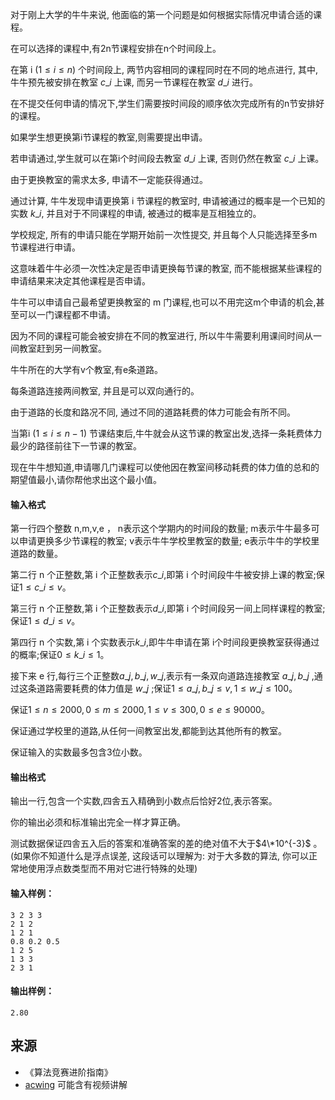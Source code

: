 对于刚上大学的牛牛来说, 他面临的第一个问题是如何根据实际情况申请合适的课程。

在可以选择的课程中,有2n节课程安排在n个时间段上。

在第 i ($1 \le i \le n$) 个时间段上, 两节内容相同的课程同时在不同的地点进行, 其中, 牛牛预先被安排在教室 $c\_i$ 上课, 而另一节课程在教室 $d\_i$ 进行。

在不提交任何申请的情况下,学生们需要按时间段的顺序依次完成所有的n节安排好的课程。

如果学生想更换第i节课程的教室,则需要提出申请。

若申请通过,学生就可以在第i个时间段去教室 $d\_i$ 上课, 否则仍然在教室 $c\_i$ 上课。

由于更换教室的需求太多, 申请不一定能获得通过。

通过计算, 牛牛发现申请更换第 i 节课程的教室时, 申请被通过的概率是一个已知的实数 $k\_i$, 并且对于不同课程的申请, 被通过的概率是互相独立的。

学校规定, 所有的申请只能在学期开始前一次性提交, 并且每个人只能选择至多m节课程进行申请。

这意味着牛牛必须一次性决定是否申请更换每节课的教室, 而不能根据某些课程的申请结果来决定其他课程是否申请。

牛牛可以申请自己最希望更换教室的 m 门课程,也可以不用完这m个申请的机会,甚至可以一门课程都不申请。

因为不同的课程可能会被安排在不同的教室进行, 所以牛牛需要利用课间时间从一间教室赶到另一间教室。

牛牛所在的大学有v个教室,有e条道路。

每条道路连接两间教室, 并且是可以双向通行的。

由于道路的长度和路况不同, 通过不同的道路耗费的体力可能会有所不同。

当第i ($1 \le i \le n-1$) 节课结束后,牛牛就会从这节课的教室出发,选择一条耗费体力最少的路径前往下一节课的教室。

现在牛牛想知道,申请哪几门课程可以使他因在教室间移动耗费的体力值的总和的期望值最小,请你帮他求出这个最小值。

#### 输入格式

第一行四个整数 n,m,v,e ， n表示这个学期内的时间段的数量; m表示牛牛最多可以申请更换多少节课程的教室; v表示牛牛学校里教室的数量; e表示牛牛的学校里道路的数量。

第二行 n 个正整数,第 i 个正整数表示$c\_i$,即第 i 个时间段牛牛被安排上课的教室;保证$1 \le c\_i \le v$。

第三行 n 个正整数,第 i 个正整数表示$d\_i$,即第 i 个时间段另一间上同样课程的教室;保证$1 \le d\_i \le v$。

第四行 n 个实数,第 i 个实数表示$k\_i$,即牛牛申请在第 i个时间段更换教室获得通过的概率;保证$0 \le k\_i \le 1$。

接下来 e 行,每行三个正整数$a\_j,b\_j,w\_j$,表示有一条双向道路连接教室 $a\_j,b\_j$ ,通过这条道路需要耗费的体力值是 $w\_j$ ;保证$1 \le a\_j,b\_j \le v, 1 \le w\_j \le 100$。

保证$1 \le n \le 2000, 0 \le m \le 2000, 1 \le v \le 300, 0 \le e \le 90000$。

保证通过学校里的道路,从任何一间教室出发,都能到达其他所有的教室。

保证输入的实数最多包含3位小数。

#### 输出格式

输出一行,包含一个实数,四舎五入精确到小数点后恰好2位,表示答案。

你的输出必须和标准输出完全一样才算正确。

测试数据保证四舎五入后的答案和准确答案的差的绝对值不大于$4\*10^{-3}$ 。 (如果你不知道什么是浮点误差, 这段话可以理解为: 对于大多数的算法, 你可以正常地使用浮点数类型而不用对它进行特殊的处理)

#### 输入样例：

```
3 2 3 3
2 1 2
1 2 1
0.8 0.2 0.5 
1 2 5
1 3 3
2 3 1
```

#### 输出样例：

```
2.80
```

## 来源 
- 《算法竞赛进阶指南》
- [acwing](https://www.acwing.com/problem/content/235/) 可能含有视频讲解